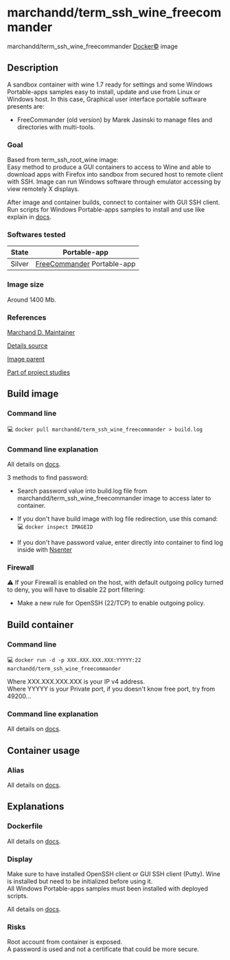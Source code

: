 # marchandd/term_ssh_wine_freecommander

marchandd/term_ssh_wine_freecommander [Docker:copyright:](https://docs.docker.com/ "Docker") image

## Description

A sandbox container with wine 1.7 ready for settings and some Windows Portable-apps samples easy to install, update and use from Linux or Windows host.
In this case, Graphical user interface portable software presents are:
- FreeCommander (old version) by Marek Jasinski to manage files and directories 
with multi-tools.

### Goal

Based from term_ssh_root_wine image:  
Easy method to produce a GUI containers to access to Wine and able to download apps with Firefox into sandbox from secured host to remote client with SSH.
Image can run Windows software through emulator accessing by view remotely X displays.

After image and container builds, connect to container with GUI SSH client.  
Run scripts for Windows Portable-apps samples to install and use like explain in [docs](https://github.com/marchandd/term_ssh_wine_freecommander/blob/master/docs/summary.md "Summary").

### Softwares tested

| State | Portable-app  
| --- | ---  
| Silver | [FreeCommander](https://github.com/marchandd/term_ssh_wine_freecommander/blob/master/docs/freecommander.md "FreeCommander_Details") Portable-app  

### Image size

Around 1400 Mb.

### References

[Marchand D. Maintainer](https://github.com/marchandd/ "Maintainer")

[Details source](https://github.com/marchandd/term_ssh_wine_freecommander/ "Details")

[Image parent](https://github.com/marchandd/term_ssh_root_wine/ "Parent")

[Part of project studies](https://github.com/marchandd/docker_index/ "References")

## Build image

### Command line

:computer: `docker pull marchandd/term_ssh_wine_freecommander > build.log`

### Command line explanation

All details on [docs](https://github.com/marchandd/term_ssh_wine_freecommander/blob/master/docs/summary.md "Summary").

3 methods to find password:

- Search password value into build.log file from marchandd/term_ssh_wine_freecommander image to access later to container.

- If you don't have build image with log file redirection, use this comand:  
:computer: `docker inspect IMAGEID`

- If you don't have password value, enter directly into container to find log inside with [Nsenter](http://itsagooddaytobegeek.com/docker-ep-02-installation-de-nsenter/ "Nsenter")

### Firewall

:warning: If your Firewall is enabled on the host, with default outgoing policy turned to 
deny, 
you will have to disable 22 port filtering:  
- Make a new rule for OpenSSH (22/TCP) to enable outgoing policy.

## Build container

### Command line

:computer: `docker run -d -p XXX.XXX.XXX.XXX:YYYYY:22 marchandd/term_ssh_wine_freecommander`

Where XXX.XXX.XXX.XXX is your IP v4 address.  
Where YYYYY is your Private port, if you doesn't know free port, try from 49200...

### Command line explanation

All details on [docs](https://github.com/marchandd/term_ssh_wine_freecommander/blob/master/docs/summary.md "Summary").

## Container usage

### Alias

All details on [docs](https://github.com/marchandd/term_ssh_wine_freecommander/blob/master/docs/summary.md "Summary").

## Explanations

### Dockerfile

All details on [docs](https://github.com/marchandd/term_ssh_wine_freecommander/blob/master/docs/summary.md "Summary").

### Display

Make sure to have installed OpenSSH client or GUI SSH client (Putty).
Wine is installed but need to be initialized before using it.  
All Windows Portable-apps samples must been installed with deployed scripts.

All details on [docs](https://github.com/marchandd/term_ssh_wine_freecommander/blob/master/docs/summary.md "Summary").

### Risks

Root account from container is exposed.  
A password is used and not a certificate that could be more secure.
